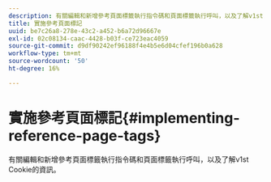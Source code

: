 ```yaml
---
description: 有關編輯和新增參考頁面標籤執行指令碼和頁面標籤執行呼叫，以及了解v1st Cookie的資訊。
title: 實施參考頁面標記
uuid: be7c26a8-278e-43c2-a452-b6a72d96667e
exl-id: 02c08134-caac-4428-b03f-ce723eac4059
source-git-commit: d9df90242ef96188f4e4b5e6d04cfef196b0a628
workflow-type: tm+mt
source-wordcount: '50'
ht-degree: 16%

---
```


# 實施參考頁面標記{#implementing-reference-page-tags}

有關編輯和新增參考頁面標籤執行指令碼和頁面標籤執行呼叫，以及了解v1st Cookie的資訊。
